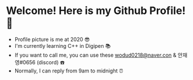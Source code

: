 # Welcome! Here is my Github Profile!👋
- Profile picture is me at 2020 😎
- I'm currently learning C++ in Digipen 📚
- If you want to call me, you can use these wodud0218@naver.con & 안재영#0656 (discord) ☎️
- Normally, I can reply from 9am to midnight ⏰
